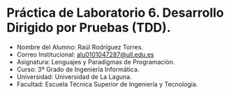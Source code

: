 # Práctica de Laboratorio 6. Desarrollo Dirigido por Pruebas (TDD).

* Nombre del Alumno: Raúl Rodríguez Torres.
* Correo Institucional: alu0101047287@ull.edu.es
* Asignatura: Lenguajes y Paradigmas de Programación.
* Curso: 3º Grado de Ingeniería Informática.
* Universidad: Universidad de La Laguna.
* Facultad: Escuela Técnica Superior de Ingeniería y Tecnología.

